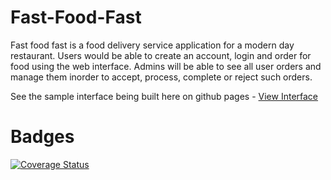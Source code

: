 # Fast-Food-Fast

Fast food fast is a food delivery service application for a modern day restaurant. Users would be able to create an account, login and order for food using the web interface. Admins will be able to see all user orders and manage them inorder to accept, process, complete or reject such orders.

See the sample interface being built here on github pages - <a  href="https://henperi.github.io/Fast-Food-Fast/UI/index.html"> View Interface</a>

# Badges

[![Coverage Status](https://coveralls.io/repos/github/henperi/Fast-Food-Fast/badge.svg)](https://coveralls.io/github/henperi/Fast-Food-Fast)
